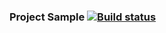 ### Project Sample  [![Build status](https://ci.appveyor.com/api/projects/status/kpmgb8if6ffcr2af?svg=true)](https://ci.appveyor.com/project/Alexey-A-Zaitsev/aqa-1-2-ap-ci-task1-postmanecho)